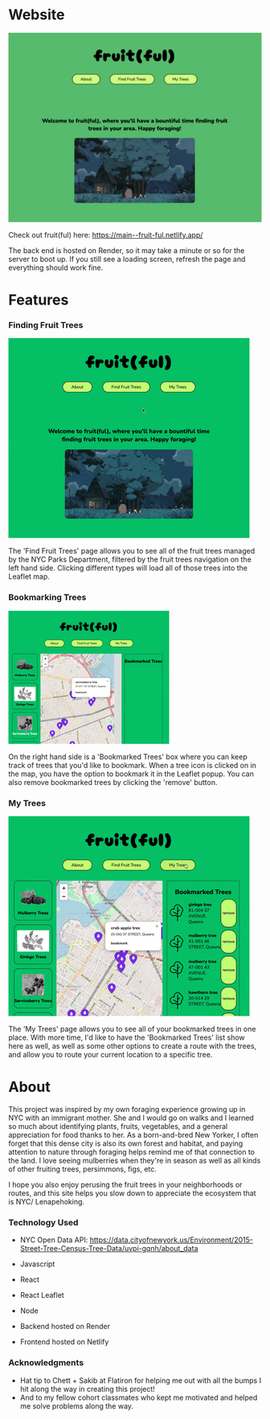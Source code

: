 # Website

![fruit(ful) homepage](/public/fruit(ful)-homepage.png "fruit(ful) homepage")

Check out fruit(ful) here: https://main--fruit-ful.netlify.app/

The back end is hosted on Render, so it may take a minute or so for the server to boot up. If you still see a loading screen, refresh the page and everything should work fine.

# Features
### Finding Fruit Trees

![using the map to find fruit trees gif](/public/homepage.gif)

The 'Find Fruit Trees' page allows you to see all of the fruit trees managed by the NYC Parks Department, filtered by the fruit trees navigation on the left hand side. Clicking different types will load all of those trees into the Leaflet map.

### Bookmarking Trees

![how to bookmark a tree gif](/public/bookmarking.gif)

On the right hand side is a 'Bookmarked Trees' box where you can keep track of trees that you'd like to bookmark. When a tree icon is clicked on in the map, you have the option to bookmark it in the Leaflet popup. You can also remove bookmarked trees by clicking the 'remove' button.

### My Trees

![viewing personal bookmarked trees gif](/public/my-trees.gif)

The 'My Trees' page allows you to see all of your bookmarked trees in one place. With more time, I'd like to have the 'Bookmarked Trees' list show here as well, as well as some other options to create a route with the trees, and allow you to route your current location to a specific tree.

# About

This project was inspired by my own foraging experience growing up in NYC with an immigrant mother. She and I would go on walks and I learned so much about identifying plants, fruits, vegetables, and a general appreciation for food thanks to her. As a born-and-bred New Yorker, I often forget that this dense city is also its own forest and habitat, and paying attention to nature through foraging helps remind me of that connection to the land. I love seeing mulberries when they're in season as well as all kinds of other fruiting trees, persimmons, figs, etc. 

I hope you also enjoy perusing the fruit trees in your neighborhoods or routes, and this site helps you slow down to appreciate the ecosystem that is NYC/ Lenapehoking. 

### Technology Used

* NYC Open Data API: https://data.cityofnewyork.us/Environment/2015-Street-Tree-Census-Tree-Data/uvpi-gqnh/about_data
* Javascript
* React
* React Leaflet
* Node 

* Backend hosted on Render
* Frontend hosted on Netlify

### Acknowledgments

* Hat tip to Chett + Sakib at Flatiron for helping me out with all the bumps I hit along the way in creating this project! 
* And to my fellow cohort classmates who kept me motivated and helped me solve problems along the way.

